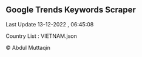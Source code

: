 

## Google Trends Keywords Scraper 
 
Last Update 13-12-2022 , 06:45:08

Country List :
VIETNAM.json



© Abdul Muttaqin 

